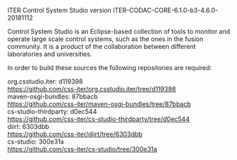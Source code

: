 ITER Control System Studio version ITER-CODAC-CORE-6.1.0-b3-4.6.0-20181112

Control System Studio is an Eclipse-based collection of tools
to monitor and operate large scale control systems, such as the
ones in the fusion community. It is a product of the collaboration
between different laboratories and universities.

In order to build these sources the following repositories are required:

org.csstudio.iter: d119398  
<https://github.com/css-iter/org.csstudio.iter/tree/d119398>  
maven-osgi-bundles: 87bbacb  
<https://github.com/css-iter/maven-osgi-bundles/tree/87bbacb>  
cs-studio-thirdparty: d0ec544  
<https://github.com/css-iter/cs-studio-thirdparty/tree/d0ec544>  
diirt: 6303dbb  
<https://github.com/css-iter/diirt/tree/6303dbb>  
cs-studio: 300e31a  
<https://github.com/css-iter/cs-studio/tree/300e31a>  
